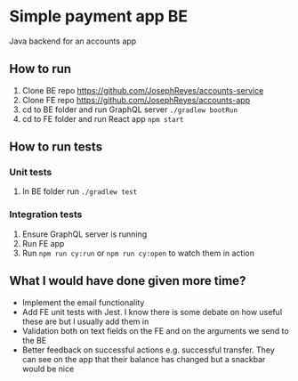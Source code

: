 # Simple payment app BE
Java backend for an accounts app

## How to run
1. Clone BE repo https://github.com/JosephReyes/accounts-service
2. Clone FE repo https://github.com/JosephReyes/accounts-app
3. cd to BE folder and run GraphQL server `./gradlew bootRun`
4. cd to FE folder and run React app `npm start`

## How to run tests
### Unit tests
1. In BE folder run `./gradlew test`

### Integration tests
1. Ensure GraphQL server is running
2. Run FE app
3. Run `npm run cy:run` or `npm run cy:open` to watch them in action

## What I would have done given more time?
* Implement the email functionality
* Add FE unit tests with Jest. I know there is some debate on how useful these are but I usually add them in
* Validation both on text fields on the FE and on the arguments we send to the BE
* Better feedback on successful actions e.g. successful transfer. They can see on the app that their balance has changed but a snackbar would be nice
